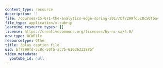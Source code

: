 ```yaml
---
content_type: resource
description: ''
file: /courses/15-071-the-analytics-edge-spring-2017/bf7299fd5c8c50fbac7b61036333885f_35kwBJQwmLg.vtt
file_type: application/x-subrip
learning_resource_types: []
license: https://creativecommons.org/licenses/by-nc-sa/4.0/
ocw_type: OCWFile
resourcetype: Other
title: 3play caption file
uid: bf7299fd-5c8c-50fb-ac7b-61036333885f
video_metadata:
  youtube_id: null
---
```

